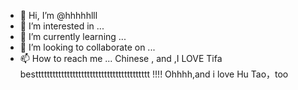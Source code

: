 - 👋 Hi, I’m @hhhhhlll
- 👀 I’m interested in ...
- 🌱 I’m currently learning ...
- 💞️ I’m looking to collaborate on ...
- 📫 How to reach me ...
Chinese , and ,I LOVE Tifa bestttttttttttttttttttttttttttttttttttttttt     !!!!
Ohhhh,and i love Hu Tao，too
<!---
hhhhhlll/hhhhhlll is a ✨ special ✨ repository because its `README.md` (this file) appears on your GitHub profile.
You can click the Preview link to take a look at your changes.
--->
